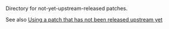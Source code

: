 Directory for not-yet-upstream-released patches.

See also [Using a patch that has not been released upstream yet](../../../docs/upstream_patches.md)
